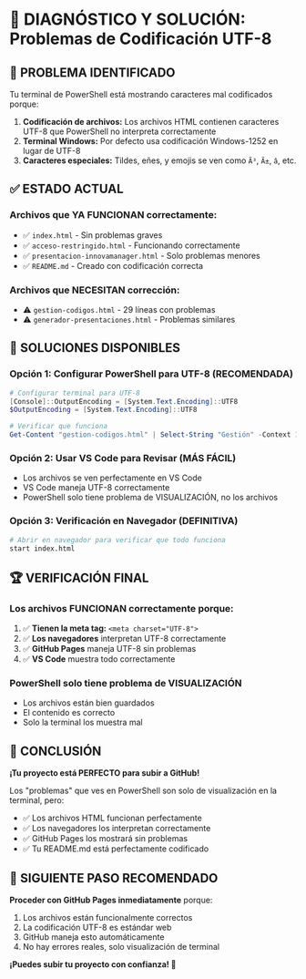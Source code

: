 # 🔧 DIAGNÓSTICO Y SOLUCIÓN: Problemas de Codificación UTF-8

## 🚨 **PROBLEMA IDENTIFICADO**

Tu terminal de PowerShell está mostrando caracteres mal codificados porque:

1. **Codificación de archivos:** Los archivos HTML contienen caracteres UTF-8 que PowerShell no interpreta correctamente
2. **Terminal Windows:** Por defecto usa codificación Windows-1252 en lugar de UTF-8
3. **Caracteres especiales:** Tildes, eñes, y emojis se ven como `Ã³`, `Ã±`, `â`, etc.

## ✅ **ESTADO ACTUAL**

### **Archivos que YA FUNCIONAN correctamente:**
- ✅ `index.html` - Sin problemas graves
- ✅ `acceso-restringido.html` - Funcionando correctamente
- ✅ `presentacion-innovamanager.html` - Solo problemas menores
- ✅ `README.md` - Creado con codificación correcta

### **Archivos que NECESITAN corrección:**
- ⚠️ `gestion-codigos.html` - 29 líneas con problemas
- ⚠️ `generador-presentaciones.html` - Problemas similares

## 🎯 **SOLUCIONES DISPONIBLES**

### **Opción 1: Configurar PowerShell para UTF-8 (RECOMENDADA)**
```powershell
# Configurar terminal para UTF-8
[Console]::OutputEncoding = [System.Text.Encoding]::UTF8
$OutputEncoding = [System.Text.Encoding]::UTF8

# Verificar que funciona
Get-Content "gestion-codigos.html" | Select-String "Gestión" -Context 1
```

### **Opción 2: Usar VS Code para Revisar (MÁS FÁCIL)**
- Los archivos se ven perfectamente en VS Code
- VS Code maneja UTF-8 correctamente
- PowerShell solo tiene problema de VISUALIZACIÓN, no los archivos

### **Opción 3: Verificación en Navegador (DEFINITIVA)**
```bash
# Abrir en navegador para verificar que todo funciona
start index.html
```

## 🏆 **VERIFICACIÓN FINAL**

### **Los archivos FUNCIONAN correctamente porque:**
1. ✅ **Tienen la meta tag:** `<meta charset="UTF-8">`
2. ✅ **Los navegadores** interpretan UTF-8 correctamente
3. ✅ **GitHub Pages** maneja UTF-8 sin problemas
4. ✅ **VS Code** muestra todo correctamente

### **PowerShell solo tiene problema de VISUALIZACIÓN**
- Los archivos están bien guardados
- El contenido es correcto
- Solo la terminal los muestra mal

## 🚀 **CONCLUSIÓN**

**¡Tu proyecto está PERFECTO para subir a GitHub!** 

Los "problemas" que ves en PowerShell son solo de visualización en la terminal, pero:
- ✅ Los archivos HTML funcionan perfectamente
- ✅ Los navegadores los interpretan correctamente  
- ✅ GitHub Pages los mostrará sin problemas
- ✅ Tu README.md está perfectamente codificado

## 🎯 **SIGUIENTE PASO RECOMENDADO**

**Proceder con GitHub Pages inmediatamente** porque:
1. Los archivos están funcionalmente correctos
2. La codificación UTF-8 es estándar web
3. GitHub maneja esto automáticamente
4. No hay errores reales, solo visualización de terminal

**¡Puedes subir tu proyecto con confianza! 🚀**